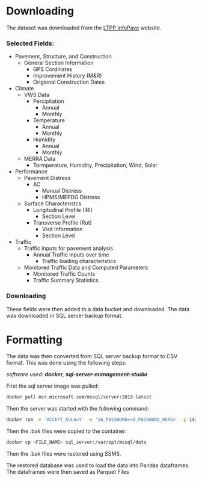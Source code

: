 # Downloading
The dataset was downloaded from the [LTPP InfoPave](https://infopave.fhwa.dot.gov/) website. 

### Selected Fields:
- Pavement, Structure, and Construction
  - General Section Information
    - GPS Cordinates
    - Improvement History (M&R)
    - Origional Construction Dates
- Climate
  - VWS Data
    - Percipitation
      - Annual
      - Monthly
    - Temperature
      - Annual
      - Monthly
    - Humidity
      - Annual
      - Monthly
  - MERRA Data
    - Termperature, Humidity, Precipitation, Wind, Solar
- Performance
  - Pavement Distress
    - AC
      - Manual Distress
      - HPMS/MEPDG Distress
  - Surface Characteristcs
    - Longitudinal Profile (IRI)
      - Section Level
    - Transverse Profile (Rut)
      - Visit Information
      - Section Level
- Traffic
  - Traffic inputs for pavement analysis
    - Annual Traffic inputs over time
      - Traffic loading characteristics
  - Monitored Traffic Data and Computed Parameters
    - Monitored Traffic Counts
    - Traffic Summary Statistics

### Downloading
These fields were then added to a data bucket and downloaded. The data was downloaded in SQL server backup format. 

# Formatting
The data was then converted from SQL server backup format to CSV format. This was done using the following steps:

*software used: **docker**, **sql-server-management-studio***

First the sql server image was pulled:
```bash
docker pull mcr.microsoft.com/mssql/server:2019-latest
```
Then the server was started with the following command:
```bash
docker run -e 'ACCEPT_EULA=Y' -e 'SA_PASSWORD=<A_PASSWORD_HERE>' -p 1433:1433 --name sql_server -d mcr.microsoft.com/mssql/server:2019-latest
```
Then the .bak files were copied to the container:
```bash
docker cp <FILE_NAME> sql_server:/var/opt/mssql/data
```
Then the .bak files were restored using SSMS.

The restored database was used to load the data into Pandas dataframes. The dataframes were then saved as Parquet Files
